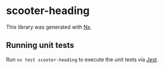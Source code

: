 # scooter-heading

This library was generated with [Nx](https://nx.dev).

## Running unit tests

Run `nx test scooter-heading` to execute the unit tests via
[Jest](https://jestjs.io).
